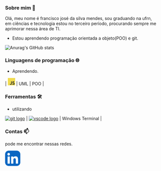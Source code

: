 ### Sobre mim 👋

Olá, meu nome é francisco josé da silva mendes, sou graduando na ufrn, em ciências e tecnologia estou no terceiro período, procurando sempre me aprimorar nessa área de TI.

- Estou aprendendo programação orientada a objeto(POO) e git.

![Anurag's GitHub stats](https://github-readme-stats.vercel.app/api?username=Franciscojs01&theme=dark&show_icons=true)




### Linguagens de programação 🌐

- Aprendendo.

| [<img src="https://raw.githubusercontent.com/github/explore/80688e429a7d4ef2fca1e82350fe8e3517d3494d/topics/javascript/javascript.png" alt="js logo" width="24">](https://developer.mozilla.org/en-US/docs/Web/JavaScript) | UML | POO |

### Ferramentas 🛠️

- utilizando

[<img src="https://raw.githubusercontent.com/Delta456/Delta456/master/img/git.png" alt="git logo" width="24">](https://git-scm.com/) | [<img src="https://raw.githubusercontent.com/Delta456/Delta456/master/img/vscode.png" alt="vscode logo" width="24">](https://code.visualstudio.com/) | Windows Terminal |


### Contas 📫

pode me encontrar nessas redes.

<a href="https://www.linkedin.com/in/francisco-josé-b5a540298/" target="blank"><img align="center" src="https://github.com/tandpfun/skill-icons/blob/main/icons/LinkedIn.svg" alt="Franciscojs01" height="50" width="50" /></a>



